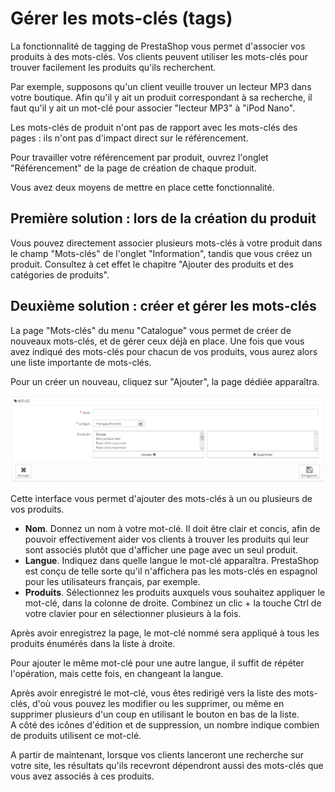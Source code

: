 # Gérer les mots-clés (tags)

La fonctionnalité de tagging de PrestaShop vous permet d'associer vos produits à des mots-clés. Vos clients peuvent utiliser les mots-clés pour trouver facilement les produits qu'ils recherchent.

Par exemple, supposons qu'un client veuille trouver un lecteur MP3 dans votre boutique. Afin qu'il y ait un produit correspondant à sa recherche, il faut qu'il y ait un mot-clé pour associer "lecteur MP3" à "iPod Nano".

Les mots-clés de produit n'ont pas de rapport avec les mots-clés des pages : ils n'ont pas d'impact direct sur le référencement.

Pour travailler votre référencement par produit, ouvrez l'onglet "Référencement" de la page de création de chaque produit.

Vous avez deux moyens de mettre en place cette fonctionnalité.

## Première solution : lors de la création du produit <a href="#gererlesmots-cles-tags-premieresolution-lorsdelacreationduproduit" id="gererlesmots-cles-tags-premieresolution-lorsdelacreationduproduit"></a>

Vous pouvez directement associer plusieurs mots-clés à votre produit dans le champ "Mots-clés" de l'onglet "Information", tandis que vous créez un produit. Consultez à cet effet le chapitre "Ajouter des produits et des catégories de produits".

## Deuxième solution : créer et gérer les mots-clés <a href="#gererlesmots-cles-tags-deuxiemesolution-creeretgererlesmots-cles" id="gererlesmots-cles-tags-deuxiemesolution-creeretgererlesmots-cles"></a>

La page "Mots-clés" du menu "Catalogue" vous permet de créer de nouveaux mots-clés, et de gérer ceux déjà en place. Une fois que vous avez indiqué des mots-clés pour chacun de vos produits, vous aurez alors une liste importante de mots-clés.

Pour un créer un nouveau, cliquez sur "Ajouter", la page dédiée apparaîtra.

![](../../../.gitbook/assets/23038580.png)

Cette interface vous permet d'ajouter des mots-clés à un ou plusieurs de vos produits.

* **Nom**. Donnez un nom à votre mot-clé. Il doit être clair et concis, afin de pouvoir effectivement aider vos clients à trouver les produits qui leur sont associés plutôt que d'afficher une page avec un seul produit.
* **Langue**. Indiquez dans quelle langue le mot-clé apparaîtra. PrestaShop est conçu de telle sorte qu'il n'affichera pas les mots-clés en espagnol pour les utilisateurs français, par exemple.
* **Produits**. Sélectionnez les produits auxquels vous souhaitez appliquer le mot-clé, dans la colonne de droite. Combinez un clic + la touche Ctrl de votre clavier pour en sélectionner plusieurs à la fois.

Après avoir enregistrez la page, le mot-clé nommé sera appliqué à tous les produits énumérés dans la liste à droite.

Pour ajouter le même mot-clé pour une autre langue, il suffit de répéter l'opération, mais cette fois, en changeant la langue.

Après avoir enregistré le mot-clé, vous êtes redirigé vers la liste des mots-clés, d'où vous pouvez les modifier ou les supprimer, ou même en supprimer plusieurs d'un coup en utilisant le bouton en bas de la liste.\
&#x20;A côté des icônes d'édition et de suppression, un nombre indique combien de produits utilisent ce mot-clé.

A partir de maintenant, lorsque vos clients lanceront une recherche sur votre site, les résultats qu'ils recevront dépendront aussi des mots-clés que vous avez associés à ces produits.
